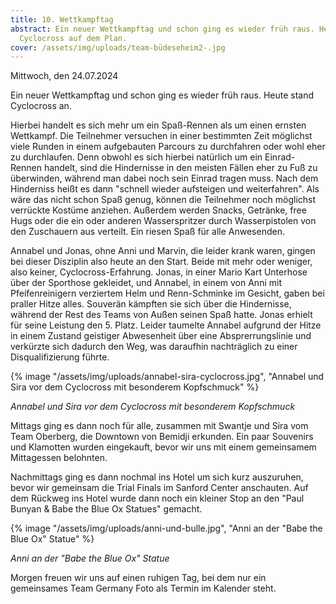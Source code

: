 ```yaml
---
title: 10. Wettkampftag
abstract: Ein neuer Wettkampftag und schon ging es wieder früh raus. Heute stand
  Cyclocross auf dem Plan.
cover: /assets/img/uploads/team-büdeseheim2-.jpg
---
```

Mittwoch, den 24.07.2024

Ein neuer Wettkampftag und schon ging es wieder früh raus. Heute stand Cyclocross an.

Hierbei handelt es sich mehr um ein Spaß-Rennen als um einen ernsten Wettkampf. Die Teilnehmer versuchen in einer bestimmten Zeit möglichst viele Runden in einem aufgebauten Parcours zu durchfahren oder wohl eher zu durchlaufen. Denn obwohl es sich hierbei natürlich um ein Einrad-Rennen handelt, sind die Hindernisse in den meisten Fällen eher zu Fuß zu überwinden, während man dabei noch sein Einrad tragen muss. Nach dem Hinderniss heißt es dann "schnell wieder aufsteigen und weiterfahren". Als wäre das nicht schon Spaß genug, können die Teilnehmer noch möglichst verrückte Kostüme anziehen. Außerdem werden Snacks, Getränke, free Hugs oder die ein oder anderen Wasserspritzer durch Wasserpistolen von den Zuschauern aus verteilt. Ein riesen Spaß für alle Anwesenden. 

Annabel und Jonas, ohne Anni und Marvin, die leider krank waren, gingen bei dieser Disziplin also heute an den Start. Beide mit mehr oder weniger, also keiner, Cyclocross-Erfahrung. Jonas, in einer Mario Kart Unterhose über der Sporthose gekleidet, und Annabel, in einem von Anni mit Pfeifenreinigern verziertem Helm und Renn-Schminke im Gesicht, gaben bei praller Hitze alles. Souverän kämpften sie sich über die Hindernisse, während der Rest des Teams von Außen seinen Spaß hatte. Jonas erhielt für seine Leistung den 5. Platz. Leider taumelte Annabel aufgrund der Hitze in einem Zustand geistiger Abwesenheit über eine Absprerrungslinie und verkürzte sich dadurch den Weg, was daraufhin nachträglich zu einer Disqualifizierung führte. 

{% image "/assets/img/uploads/annabel-sira-cyclocross.jpg", "Annabel und Sira vor dem Cyclocross mit besonderem Kopfschmuck" %}

*Annabel und Sira vor dem Cyclocross mit besonderem Kopfschmuck*

Mittags ging es dann noch für alle, zusammen mit Swantje und Sira vom Team Oberberg, die Downtown von Bemidji erkunden. Ein paar Souvenirs und Klamotten wurden eingekauft, bevor wir uns mit einem gemeinsamem Mittagessen belohnten. 

Nachmittags ging es dann nochmal ins Hotel um sich kurz auszuruhen, bevor wir gemeinsam die Trial Finals im Sanford Center anschauten. Auf dem Rückweg ins Hotel wurde dann noch ein kleiner Stop an den "Paul Bunyan & Babe the Blue Ox Statues" gemacht. 

{% image "/assets/img/uploads/anni-und-bulle.jpg", "Anni an der "Babe the Blue Ox" Statue" %}

*Anni an der "Babe the Blue Ox" Statue*

Morgen freuen wir uns auf einen ruhigen Tag, bei dem nur ein gemeinsames Team Germany Foto als Termin im Kalender steht.
